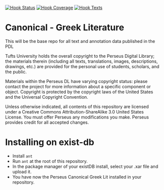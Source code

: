 [![Hook Status](http://ci.perseids.org/api/rest/v1.0/code/PerseusDL/canonical-greekLit/status.svg?branch=refs%2Fheads%2Fmaster)](http://ci.perseids.org/repo/PerseusDL/canonical-greekLit)
[![Hook Coverage](http://ci.perseids.org/api/rest/v1.0/code/PerseusDL/canonical-greekLit/coverage.svg?branch=refs%2Fheads%2Fmaster)](http://ci.perseids.org/Hook/repo/PerseusDL/canonical-lagreekLittinLit)
[![Hook Texts](http://ci.perseids.org/api/rest/v1.0/code/PerseusDL/canonical-greekLit/cts.svg?branch=refs%2Fheads%2Fmaster)](http://ci.perseids.org/Hook/repo/PerseusDL/canonical-greekLit)


Canonical - Greek Literature
=========

This will be the base repo for all text and annotation data published in the PDL

Tufts University holds the overall copyright to the Perseus Digital Library; the materials therein 
(including all texts, translations, images, descriptions, drawings, etc.) are provided for the 
personal use of students, scholars, and the public. 

Materials within the Perseus DL have varying copyright status: please contact the project for more information 
about a specific component or object.  Copyright is protected by the copyright laws of the United States and 
the Universal Copyright Convention. 

Unless otherwise indicated, all contents of this repository are licensed under a 
Creative Commons Attribution-ShareAlike 3.0 United States License. You must  offer Perseus
any modifications you make. Perseus provides credit for all accepted changes.

# Installing on exist-db

- Install `ant`
- Run `ant` at the root of this repository.
- In the package manager of your existDB install, select your .xar file and upload it.
- You have now the Perseus Canonical Greek Lit installed in your repository.
